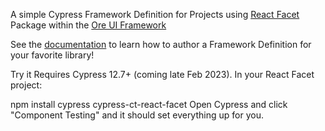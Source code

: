 A simple Cypress Framework Definition for Projects using [React Facet](https://github.com/Mojang/ore-ui/tree/main/packages/%40react-facet) Package within the [Ore UI Framework](https://github.com/Mojang/ore-ui)

See the [documentation](https://docs.cypress.io/guides/component-testing/third-party-definitions#List-of-Framework-Definitions) to learn how to author a Framework Definition for your favorite library!

Try it
Requires Cypress 12.7+ (coming late Feb 2023). In your React Facet project:

npm install cypress cypress-ct-react-facet
Open Cypress and click "Component Testing" and it should set everything up for you.
